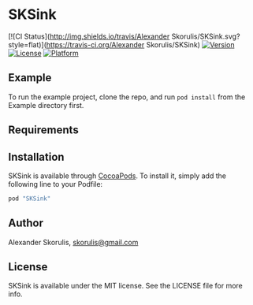 # SKSink

[![CI Status](http://img.shields.io/travis/Alexander Skorulis/SKSink.svg?style=flat)](https://travis-ci.org/Alexander Skorulis/SKSink)
[![Version](https://img.shields.io/cocoapods/v/SKSink.svg?style=flat)](http://cocoapods.org/pods/SKSink)
[![License](https://img.shields.io/cocoapods/l/SKSink.svg?style=flat)](http://cocoapods.org/pods/SKSink)
[![Platform](https://img.shields.io/cocoapods/p/SKSink.svg?style=flat)](http://cocoapods.org/pods/SKSink)

## Example

To run the example project, clone the repo, and run `pod install` from the Example directory first.

## Requirements

## Installation

SKSink is available through [CocoaPods](http://cocoapods.org). To install
it, simply add the following line to your Podfile:

```ruby
pod "SKSink"
```

## Author

Alexander Skorulis, skorulis@gmail.com

## License

SKSink is available under the MIT license. See the LICENSE file for more info.
